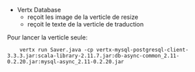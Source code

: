 - Vertx Database
  - reçoit les image de la verticle de resize
  - reçoit le texte de la verticle de traduction
			      
Pour lancer la verticle seule:

		vertx run Saver.java -cp vertx-mysql-postgresql-client-3.3.3.jar:scala-library-2.11.7.jar:db-async-common_2.11-0.2.20.jar:mysql-async_2.11-0.2.20.jar
					